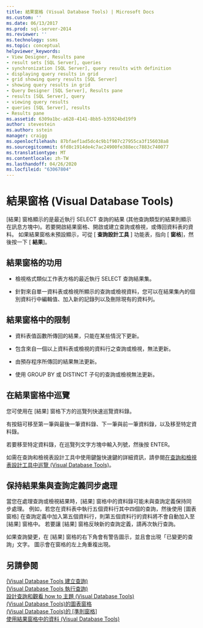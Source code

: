 ```yaml
---
title: 結果窗格 (Visual Database Tools) | Microsoft Docs
ms.custom: ''
ms.date: 06/13/2017
ms.prod: sql-server-2014
ms.reviewer: ''
ms.technology: ssms
ms.topic: conceptual
helpviewer_keywords:
- View Designer, Results pane
- result sets [SQL Server], queries
- synchronization [SQL Server], query results with definition
- displaying query results in grid
- grid showing query results [SQL Server]
- showing query results in grid
- Query Designer [SQL Server], Results pane
- results [SQL Server], query
- viewing query results
- queries [SQL Server], results
- Results pane
ms.assetid: 6309a1bc-a628-4141-8bb5-b35924bd19f9
author: stevestein
ms.author: sstein
manager: craigg
ms.openlocfilehash: 87bfaef1ad5dc4c9b1f907c27955ca3f156038a8
ms.sourcegitcommit: 6fd8c1914de4c7ac24900fe388ecc7883c740077
ms.translationtype: MT
ms.contentlocale: zh-TW
ms.lasthandoff: 04/26/2020
ms.locfileid: "63067804"
---
```

# <a name="results-pane-visual-database-tools"></a>結果窗格 (Visual Database Tools)
  [結果] 窗格顯示的是最近執行 SELECT 查詢的結果 (其他查詢類型的結果則顯示在訊息方塊中)。若要開啟結果窗格、開啟或建立查詢或檢視，或傳回資料表的資料。 如果結果窗格未預設顯示，可從 [ **查詢設計工具** ] 功能表，指向 [ **窗格**]，然後按一下 [ **結果**]。  
  
## <a name="what-you-can-do-in-the-results-pane"></a>結果窗格的功用  
  
-   檢視格式類似工作表方格的最近執行 SELECT 查詢結果集。  
  
-   針對來自單一資料表或檢視所顯示的查詢或檢視資料，您可以在結果集內的個別資料行中編輯值、加入新的記錄列以及刪除現有的資料列。  
  
## <a name="limitations-in-the-results-pane"></a>結果窗格中的限制  
  
-   資料表值函數所傳回的結果，只能在某些情況下更新。  
  
-   包含來自一個以上資料表或檢視的資料行之查詢或檢視，無法更新。  
  
-   由預存程序所傳回的結果無法更新。  
  
-   使用 GROUP  BY 或 DISTINCT 子句的查詢或檢視無法更新。  
  
## <a name="navigating-in-the-results-pane"></a>在結果窗格中巡覽  
 您可使用在 [結果] 窗格下方的巡覽列快速巡覽資料錄。  
  
 有按鈕可移至第一筆與最後一筆資料錄、下一筆與前一筆資料錄，以及移至特定資料錄。  
  
 若要移至特定資料錄，在巡覽列文字方塊中輸入列號，然後按 ENTER。  
  
 如需在查詢和檢視表設計工具中使用鍵盤快速鍵的詳細資訊，請參閱[在查詢和檢視表設計工具中巡覽 &#40;Visual Database Tools&#41;](visual-database-tools.md)。  
  
## <a name="keeping-the-results-set-synchronized-with-the-query-definition"></a>保持結果集與查詢定義同步處理  
 當您在處理查詢或檢視結果時，[結果] 窗格中的資料錄可能未與查詢定義保持同步處理。 例如，若您在資料表中執行五個資料行其中四個的查詢，然後使用 [圖表窗格] 在查詢定義中加入第五個資料行，則第五個資料行的資料將不會自動加入至 [結果] 窗格中。 若要讓 [結果] 窗格反映新的查詢定義，請再次執行查詢。  
  
 如果查詢變更，在 [結果] 窗格的右下角會有警告圖示，並且會出現「已變更的查詢」文字。 圖示會在窗格的左上角重複出現。  
  
## <a name="see-also"></a>另請參閱  
 [&#40;Visual Database Tools 建立查詢&#41;](create-queries-visual-database-tools.md)   
 [&#40;Visual Database Tools 執行查詢&#41;](run-queries-visual-database-tools.md)   
 [設計查詢和觀看 how to 主題 &#40;Visual Database Tools&#41;](design-queries-and-views-how-to-topics-visual-database-tools.md)   
 [&#40;Visual Database Tools&#41;的圖表窗格](diagram-pane-visual-database-tools.md)   
 [&#40;Visual Database Tools&#41;的 [準則窗格]](criteria-pane-visual-database-tools.md)   
 [使用結果窗格中的資料 &#40;Visual Database Tools&#41;](results-pane-visual-database-tools.md)  
  
  
